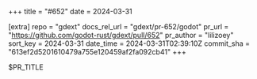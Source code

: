 +++
title = "#652"
date = 2024-03-31

[extra]
repo = "gdext"
docs_rel_url = "gdext/pr-652/godot"
pr_url = "https://github.com/godot-rust/gdext/pull/652"
pr_author = "lilizoey"
sort_key = 2024-03-31
date_time = 2024-03-31T02:39:10Z
commit_sha = "613ef2d5201610479a755e120459af2fa092cb41"
+++

$PR_TITLE
